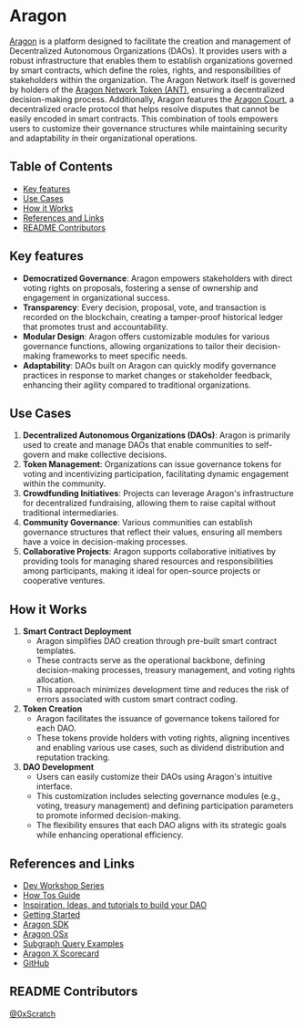 # Aragon

[Aragon](https://aragon.org/) is a platform designed to facilitate the creation and management of Decentralized Autonomous Organizations (DAOs). It provides users with a robust infrastructure that enables them to establish organizations governed by smart contracts, which define the roles, rights, and responsibilities of stakeholders within the organization. The Aragon Network itself is governed by holders of the [Aragon Network Token (ANT)](https://kriptomat.io/cryptocurrency-prices/aragon-ant-price/what-is/), ensuring a decentralized decision-making process. Additionally, Aragon features the [Aragon Court](https://github.com/aragon/whitepaper?tab=readme-ov-file#aragon-court-protocol), a decentralized oracle protocol that helps resolve disputes that cannot be easily encoded in smart contracts. This combination of tools empowers users to customize their governance structures while maintaining security and adaptability in their organizational operations.

## Table of Contents

- [Key features](#key-features)
- [Use Cases](#use-cases)
- [How it Works](#how-it-works)
- [References and Links](#references-and-links)
- [README Contributors](#readme-contributors)

## Key features

- **Democratized Governance**: Aragon empowers stakeholders with direct voting rights on proposals, fostering a sense of ownership and engagement in organizational success.
- **Transparency**: Every decision, proposal, vote, and transaction is recorded on the blockchain, creating a tamper-proof historical ledger that promotes trust and accountability.
- **Modular Design**: Aragon offers customizable modules for various governance functions, allowing organizations to tailor their decision-making frameworks to meet specific needs.
- **Adaptability**: DAOs built on Aragon can quickly modify governance practices in response to market changes or stakeholder feedback, enhancing their agility compared to traditional organizations.

## Use Cases

1. **Decentralized Autonomous Organizations (DAOs)**: Aragon is primarily used to create and manage DAOs that enable communities to self-govern and make collective decisions.
2. **Token Management**: Organizations can issue governance tokens for voting and incentivizing participation, facilitating dynamic engagement within the community.
3. **Crowdfunding Initiatives**: Projects can leverage Aragon's infrastructure for decentralized fundraising, allowing them to raise capital without traditional intermediaries.
4. **Community Governance**: Various communities can establish governance structures that reflect their values, ensuring all members have a voice in decision-making processes.
5. **Collaborative Projects**: Aragon supports collaborative initiatives by providing tools for managing shared resources and responsibilities among participants, making it ideal for open-source projects or cooperative ventures.

## How it Works

1. **Smart Contract Deployment**
    - Aragon simplifies DAO creation through pre-built smart contract templates.
    - These contracts serve as the operational backbone, defining decision-making processes, treasury management, and voting rights allocation.
    - This approach minimizes development time and reduces the risk of errors associated with custom smart contract coding.
2. **Token Creation**
    - Aragon facilitates the issuance of governance tokens tailored for each DAO.
    - These tokens provide holders with voting rights, aligning incentives and enabling various use cases, such as dividend distribution and reputation tracking.
3. **DAO Development**
    - Users can easily customize their DAOs using Aragon's intuitive interface.
    - This customization includes selecting governance modules (e.g., voting, treasury management) and defining participation parameters to promote informed decision-making.
    - The flexibility ensures that each DAO aligns with its strategic goals while enhancing operational efficiency.

## References and Links

- [Dev Workshop Series](https://www.youtube.com/playlist?list=PLdbM67oXoBoZRtYB9qbra7dB0emA6AiEO)
- [How Tos Guide](https://www.youtube.com/playlist?list=PLdbM67oXoBobNMkdZZhQLg-sBHwBdvXnU)
- [Inspiration, Ideas, and tutorials to build your DAO](https://aragon.org/resource-library)
- [Getting Started](https://devs.aragon.org/osx/get-started)
- [Aragon SDK](https://devs.aragon.org/osx/sdk/)
- [Aragon OSx](https://aragon.org/aragonosx)
- [Subgraph Query Examples](https://devs.aragon.org/osx/subgraph/query-examples/)
- [Aragon X Scorecard](https://aragon.org/aragon-scorecard)
- [GitHub](https://github.com/aragon)

## README Contributors

[@0xScratch](https://github.com/0xScratch)
